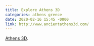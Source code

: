 ```yaml
---
title: Explore Athens 3D
categories: athens greece
date: 2020-02-16 15:45 -0000
link: http://www.ancientathens3d.com/
---
```

<a href="http://www.ancientathens3d.com/">Athens 3D</a>.
